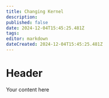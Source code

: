 ```yaml
---
title: Changing Kernel
description: 
published: false
date: 2024-12-04T15:45:25.481Z
tags: 
editor: markdown
dateCreated: 2024-12-04T15:45:25.481Z
---
```


# Header
Your content here